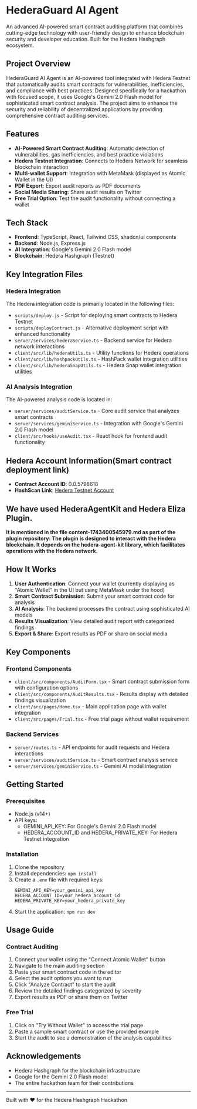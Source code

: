 # HederaGuard AI Agent

An advanced AI-powered smart contract auditing platform that combines cutting-edge technology with user-friendly design to enhance blockchain security and developer education. Built for the Hedera Hashgraph ecosystem.



## Project Overview

HederaGuard AI Agent is an AI-powered tool integrated with Hedera Testnet that automatically audits smart contracts for vulnerabilities, inefficiencies, and compliance with best practices. Designed specifically for a hackathon with focused scope, it uses Google's Gemini 2.0 Flash model for sophisticated smart contract analysis. The project aims to enhance the security and reliability of decentralized applications by providing comprehensive contract auditing services.

## Features

- **AI-Powered Smart Contract Auditing**: Automatic detection of vulnerabilities, gas inefficiencies, and best practice violations
- **Hedera Testnet Integration**: Connects to Hedera Network for seamless blockchain interaction
- **Multi-wallet Support**: Integration with MetaMask (displayed as Atomic Wallet in the UI)
- **PDF Export**: Export audit reports as PDF documents
- **Social Media Sharing**: Share audit results on Twitter
- **Free Trial Option**: Test the audit functionality without connecting a wallet

## Tech Stack

- **Frontend**: TypeScript, React, Tailwind CSS, shadcn/ui components
- **Backend**: Node.js, Express.js
- **AI Integration**: Google's Gemini 2.0 Flash model
- **Blockchain**: Hedera Hashgraph (Testnet)

## Key Integration Files

### Hedera Integration

The Hedera integration code is primarily located in the following files:

- `scripts/deploy.js` - Script for deploying smart contracts to Hedera Testnet
- `scripts/deployContract.js` - Alternative deployment script with enhanced functionality
- `server/services/hederaService.ts` - Backend service for Hedera network interactions
- `client/src/lib/hederaUtils.ts` - Utility functions for Hedera operations
- `client/src/lib/hashpackUtils.ts` - HashPack wallet integration utilities
- `client/src/lib/hederaSnapUtils.ts` - Hedera Snap wallet integration utilities

### AI Analysis Integration

The AI-powered analysis code is located in:

- `server/services/auditService.ts` - Core audit service that analyzes smart contracts
- `server/services/geminiService.ts` - Integration with Google's Gemini 2.0 Flash model
- `client/src/hooks/useAudit.tsx` - React hook for frontend audit functionality

## Hedera Account Information(Smart contract deployment link)

- **Contract Account ID**: 0.0.5798618
- **HashScan Link**: [Hedera Testnet Account](https://hashscan.io/testnet/account/0.0.5798618?ps=1&pr=1&pa=1&pf=1&ph=1&pt=1&pc=1&pn=1&p2=1&p3=1&p1=1&k1=1743431620.578161000)

## We have used HederaAgentKit and Hedera Eliza Plugin.

**It is mentioned in the file content-1743400545979.md as part of the plugin repository: The plugin is designed to interact with the Hedera blockchain. It depends on the hedera-agent-kit library, which facilitates operations with the Hedera network.**

## How It Works

1. **User Authentication**: Connect your wallet (currently displaying as "Atomic Wallet" in the UI but using MetaMask under the hood)
2. **Smart Contract Submission**: Submit your smart contract code for analysis
3. **AI Analysis**: The backend processes the contract using sophisticated AI models
4. **Results Visualization**: View detailed audit report with categorized findings
5. **Export & Share**: Export results as PDF or share on social media

## Key Components

### Frontend Components

- `client/src/components/AuditForm.tsx` - Smart contract submission form with configuration options
- `client/src/components/AuditResults.tsx` - Results display with detailed findings visualization
- `client/src/pages/Home.tsx` - Main application page with wallet integration
- `client/src/pages/Trial.tsx` - Free trial page without wallet requirement

### Backend Services

- `server/routes.ts` - API endpoints for audit requests and Hedera interactions
- `server/services/auditService.ts` - Smart contract analysis service
- `server/services/geminiService.ts` - Gemini AI model integration

## Getting Started

### Prerequisites

- Node.js (v14+)
- API keys:
  - GEMINI_API_KEY: For Google's Gemini 2.0 Flash model
  - HEDERA_ACCOUNT_ID and HEDERA_PRIVATE_KEY: For Hedera Testnet integration

### Installation

1. Clone the repository
2. Install dependencies: `npm install`
3. Create a `.env` file with required keys:
   ```
   GEMINI_API_KEY=your_gemini_api_key
   HEDERA_ACCOUNT_ID=your_hedera_account_id
   HEDERA_PRIVATE_KEY=your_hedera_private_key
   ```
4. Start the application: `npm run dev`

## Usage Guide

### Contract Auditing

1. Connect your wallet using the "Connect Atomic Wallet" button
2. Navigate to the main auditing section
3. Paste your smart contract code in the editor
4. Select the audit options you want to run
5. Click "Analyze Contract" to start the audit
6. Review the detailed findings categorized by severity
7. Export results as PDF or share them on Twitter

### Free Trial

1. Click on "Try Without Wallet" to access the trial page
2. Paste a sample smart contract or use the provided example
3. Start the audit to see a demonstration of the analysis capabilities

## Acknowledgements

- Hedera Hashgraph for the blockchain infrastructure
- Google for the Gemini 2.0 Flash model
- The entire hackathon team for their contributions

---

Built with ❤️ for the Hedera Hashgraph Hackathon
